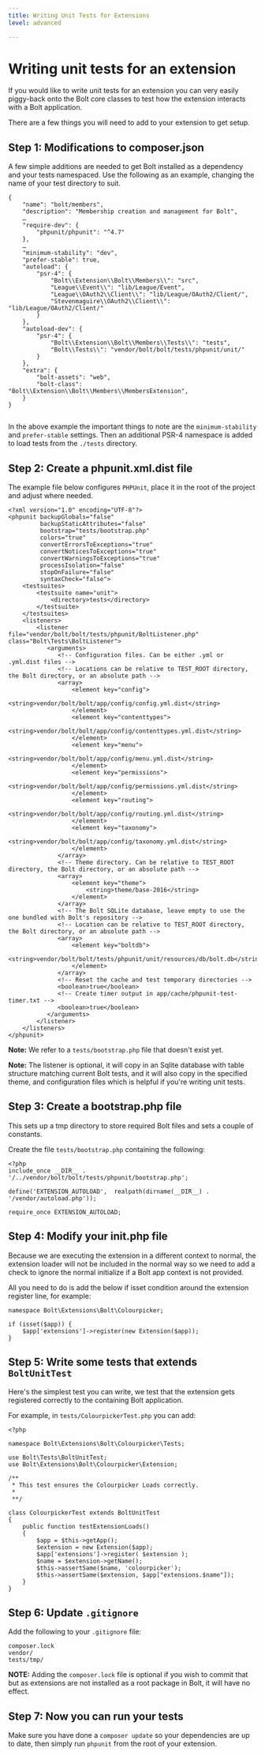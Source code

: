 ```yaml
---
title: Writing Unit Tests for Extensions
level: advanced

---
```

Writing unit tests for an extension
===================================

If you would like to write unit tests for an extension you can very easily
piggy-back onto the Bolt core classes to test how the extension interacts with a
Bolt application.

There are a few things you will need to add to your extension to get setup.

Step 1: Modifications to composer.json
--------------------------------------

A few simple additions are needed to get Bolt installed as a dependency and your
tests namespaced. Use the following as an example, changing the name of your
test directory to suit.

```
{
    "name": "bolt/members",
    "description": "Membership creation and management for Bolt",
    …
    "require-dev": {
        "phpunit/phpunit": "^4.7"
    },
    …
    "minimum-stability": "dev",
    "prefer-stable": true,
    "autoload": {
        "psr-4": {
            "Bolt\\Extension\\Bolt\\Members\\": "src",
            "League\\Event\\": "lib/League/Event",
            "League\\OAuth2\\Client\\": "lib/League/OAuth2/Client/",
            "Stevenmaguire\\OAuth2\\Client\\": "lib/League/OAuth2/Client/"
        }
    },
    "autoload-dev": {
        "psr-4": {
            "Bolt\\Extension\\Bolt\\Members\\Tests\\": "tests",
            "Bolt\\Tests\\": "vendor/bolt/bolt/tests/phpunit/unit/"
        }
    },
    "extra": {
        "bolt-assets": "web",
        "bolt-class": "Bolt\\Extension\\Bolt\\Members\\MembersExtension",
    }
}


```

In the above example the important things to note are the `minimum-stability`
and `prefer-stable` settings. Then an additional PSR-4 namespace is added to
load tests from the `./tests` directory.

Step 2: Create a phpunit.xml.dist file
--------------------------------------

The example file below configures `PHPUnit`, place it in the root of the project
and adjust where needed.


```
<?xml version="1.0" encoding="UTF-8"?>
<phpunit backupGlobals="false"
         backupStaticAttributes="false"
         bootstrap="tests/bootstrap.php"
         colors="true"
         convertErrorsToExceptions="true"
         convertNoticesToExceptions="true"
         convertWarningsToExceptions="true"
         processIsolation="false"
         stopOnFailure="false"
         syntaxCheck="false">
    <testsuites>
        <testsuite name="unit">
            <directory>tests</directory>
        </testsuite>
    </testsuites>
    <listeners>
        <listener file="vendor/bolt/bolt/tests/phpunit/BoltListener.php" class="Bolt\Tests\BoltListener">
           <arguments>
              <!-- Configuration files. Can be either .yml or .yml.dist files -->
              <!-- Locations can be relative to TEST_ROOT directory, the Bolt directory, or an absolute path -->
              <array>
                  <element key="config">
                      <string>vendor/bolt/bolt/app/config/config.yml.dist</string>
                  </element>
                  <element key="contenttypes">
                      <string>vendor/bolt/bolt/app/config/contenttypes.yml.dist</string>
                  </element>
                  <element key="menu">
                      <string>vendor/bolt/bolt/app/config/menu.yml.dist</string>
                  </element>
                  <element key="permissions">
                      <string>vendor/bolt/bolt/app/config/permissions.yml.dist</string>
                  </element>
                  <element key="routing">
                      <string>vendor/bolt/bolt/app/config/routing.yml.dist</string>
                  </element>
                  <element key="taxonomy">
                      <string>vendor/bolt/bolt/app/config/taxonomy.yml.dist</string>
                  </element>
              </array>
              <!-- Theme directory. Can be relative to TEST_ROOT directory, the Bolt directory, or an absolute path -->
              <array>
                  <element key="theme">
                      <string>theme/base-2016</string>
                  </element>
              </array>
              <!-- The Bolt SQLite database, leave empty to use the one bundled with Bolt's repository -->
              <!-- Location can be relative to TEST_ROOT directory, the Bolt directory, or an absolute path -->
              <array>
                  <element key="boltdb">
                      <string>vendor/bolt/bolt/tests/phpunit/unit/resources/db/bolt.db</string>
                  </element>
              </array>
              <!-- Reset the cache and test temporary directories -->
              <boolean>true</boolean>
              <!-- Create timer output in app/cache/phpunit-test-timer.txt -->
              <boolean>true</boolean>
           </arguments>
        </listener>
    </listeners>
</phpunit>
```
**Note:** We refer to a `tests/bootstrap.php` file that doesn't exist yet.

**Note:** The listener is optional, it will copy in an Sqlite database with table
structure matching current Bolt tests, and it will also copy in the specified
theme, and configuration files which is helpful if you're writing unit tests.

Step 3: Create a bootstrap.php file
-----------------------------------

This sets up a tmp directory to store required Bolt files and sets a couple of
constants.

Create the file `tests/bootstrap.php` containing the following:

```
<?php
include_once __DIR__ . '/../vendor/bolt/bolt/tests/phpunit/bootstrap.php';

define('EXTENSION_AUTOLOAD',  realpath(dirname(__DIR__) . '/vendor/autoload.php'));

require_once EXTENSION_AUTOLOAD;
```

Step 4: Modify your init.php file
---------------------------------

Because we are executing the extension in a different context to normal, the
extension loader will not be included in the normal way so we need to add a
check to ignore the normal initialize if a Bolt app context is not provided.

All you need to do is add the below if isset condition around the extension
register line, for example:


```
namespace Bolt\Extensions\Bolt\Colourpicker;

if (isset($app)) {
    $app['extensions']->register(new Extension($app));
}
```

Step 5: Write some tests that extends `BoltUnitTest`
---------------------------------------------------

Here's the simplest test you can write, we test that the extension gets
registered correctly to the containing Bolt application.

For example, in `tests/ColourpickerTest.php` you can add:

```
<?php

namespace Bolt\Extensions\Bolt\Colourpicker\Tests;

use Bolt\Tests\BoltUnitTest;
use Bolt\Extensions\Bolt\Colourpicker\Extension;

/**
 * This test ensures the Colourpicker Loads correctly.
 *
 **/

class ColourpickerTest extends BoltUnitTest
{
    public function testExtensionLoads()
    {
        $app = $this->getApp();
        $extension = new Extension($app);
        $app['extensions']->register( $extension );
        $name = $extension->getName();
        $this->assertSame($name, 'colourpicker');
        $this->assertSame($extension, $app["extensions.$name"]);
    }
}

```

Step 6: Update `.gitignore`
---------------------------

Add the following to your `.gitignore` file:

```
composer.lock
vendor/
tests/tmp/
```

**NOTE:** Adding the `composer.lock` file is optional if you wish to commit that
but as extensions are not installed as a root package in Bolt, it will have no
effect.

Step 7: Now you can run your tests
----------------------------------

Make sure you have done a `composer update` so your dependencies are up to date,
then simply run `phpunit` from the root of your extension.

